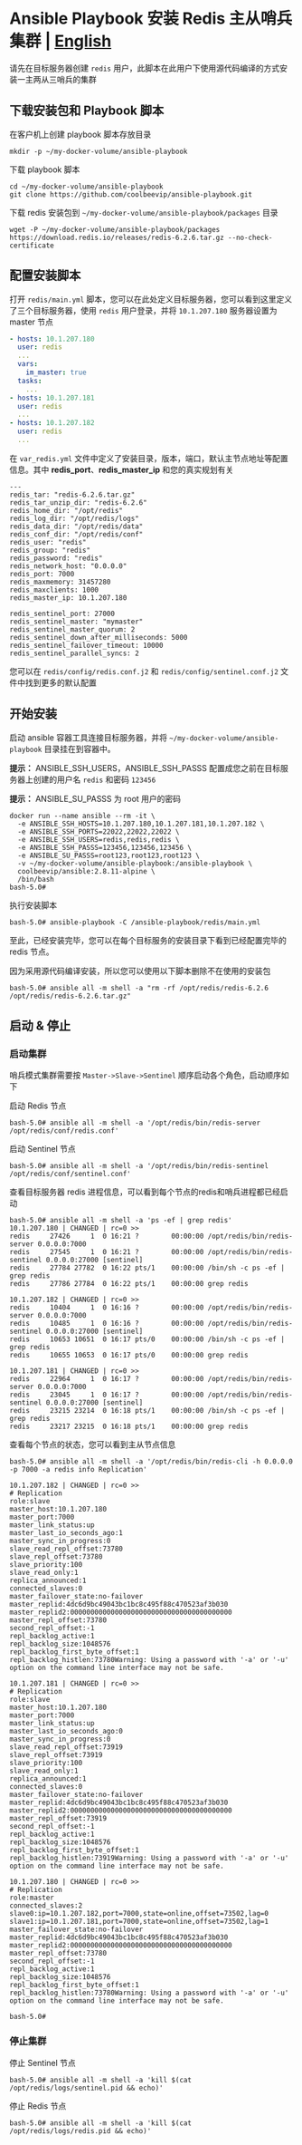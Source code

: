 # Ansible Playbook 安装 Redis 主从哨兵集群 | [English](README.md)

请先在目标服务器创建 `redis` 用户，此脚本在此用户下使用源代码编译的方式安装一主两从三哨兵的集群

## 下载安装包和 Playbook 脚本

在客户机上创建 playbook 脚本存放目录

```shell
mkdir -p ~/my-docker-volume/ansible-playbook
```

下载 playbook 脚本

```shell
cd ~/my-docker-volume/ansible-playbook
git clone https://github.com/coolbeevip/ansible-playbook.git
```

下载 redis 安装包到 `~/my-docker-volume/ansible-playbook/packages` 目录

```shell
wget -P ~/my-docker-volume/ansible-playbook/packages https://download.redis.io/releases/redis-6.2.6.tar.gz --no-check-certificate
```

## 配置安装脚本

打开 `redis/main.yml` 脚本，您可以在此处定义目标服务器，您可以看到这里定义了三个目标服务器，使用 `redis` 用户登录，并将 `10.1.207.180` 服务器设置为 master 节点

```yaml
- hosts: 10.1.207.180
  user: redis
  ...
  vars:
    im_master: true
  tasks:
    ...
- hosts: 10.1.207.181
  user: redis
  ...
- hosts: 10.1.207.182
  user: redis
  ...
```

在 `var_redis.yml` 文件中定义了安装目录，版本，端口，默认主节点地址等配置信息。其中 **redis_port**、**redis_master_ip** 和您的真实规划有关

```environment
---
redis_tar: "redis-6.2.6.tar.gz"
redis_tar_unzip_dir: "redis-6.2.6"
redis_home_dir: "/opt/redis"
redis_log_dir: "/opt/redis/logs"
redis_data_dir: "/opt/redis/data"
redis_conf_dir: "/opt/redis/conf"
redis_user: "redis"
redis_group: "redis"
redis_password: "redis"
redis_network_host: "0.0.0.0"
redis_port: 7000
redis_maxmemory: 31457280
redis_maxclients: 1000
redis_master_ip: 10.1.207.180

redis_sentinel_port: 27000
redis_sentinel_master: "mymaster"
redis_sentinel_master_quorum: 2
redis_sentinel_down_after_milliseconds: 5000
redis_sentinel_failover_timeout: 10000
redis_sentinel_parallel_syncs: 2
```

您可以在 `redis/config/redis.conf.j2` 和 `redis/config/sentinel.conf.j2` 文件中找到更多的默认配置

## 开始安装

启动 ansible 容器工具连接目标服务器，并将 `~/my-docker-volume/ansible-playbook` 目录挂在到容器中。

**提示：** ANSIBLE_SSH_USERS，ANSIBLE_SSH_PASSS 配置成您之前在目标服务器上创建的用户名 `redis` 和密码 `123456`

**提示：** ANSIBLE_SU_PASSS 为 root 用户的密码

```shell
docker run --name ansible --rm -it \
  -e ANSIBLE_SSH_HOSTS=10.1.207.180,10.1.207.181,10.1.207.182 \
  -e ANSIBLE_SSH_PORTS=22022,22022,22022 \
  -e ANSIBLE_SSH_USERS=redis,redis,redis \
  -e ANSIBLE_SSH_PASSS=123456,123456,123456 \
  -e ANSIBLE_SU_PASSS=root123,root123,root123 \
  -v ~/my-docker-volume/ansible-playbook:/ansible-playbook \
  coolbeevip/ansible:2.8.11-alpine \
  /bin/bash
bash-5.0#  
```

执行安装脚本

```shell
bash-5.0# ansible-playbook -C /ansible-playbook/redis/main.yml
```

至此，已经安装完毕，您可以在每个目标服务的安装目录下看到已经配置完毕的 redis 节点。

因为采用源代码编译安装，所以您可以使用以下脚本删除不在使用的安装包

```shell
bash-5.0# ansible all -m shell -a "rm -rf /opt/redis/redis-6.2.6 /opt/redis/redis-6.2.6.tar.gz"
```

## 启动 & 停止

### 启动集群

哨兵模式集群需要按 `Master->Slave->Sentinel` 顺序启动各个角色，启动顺序如下

启动 Redis 节点

```shell
bash-5.0# ansible all -m shell -a '/opt/redis/bin/redis-server /opt/redis/conf/redis.conf'
```

启动 Sentinel 节点

```shell
bash-5.0# ansible all -m shell -a '/opt/redis/bin/redis-sentinel /opt/redis/conf/sentinel.conf'
```

查看目标服务器 redis 进程信息，可以看到每个节点的redis和哨兵进程都已经启动

```shell
bash-5.0# ansible all -m shell -a 'ps -ef | grep redis'
10.1.207.180 | CHANGED | rc=0 >>
redis     27426     1  0 16:21 ?        00:00:00 /opt/redis/bin/redis-server 0.0.0.0:7000
redis     27545     1  0 16:21 ?        00:00:00 /opt/redis/bin/redis-sentinel 0.0.0.0:27000 [sentinel]
redis     27784 27782  0 16:22 pts/1    00:00:00 /bin/sh -c ps -ef | grep redis
redis     27786 27784  0 16:22 pts/1    00:00:00 grep redis

10.1.207.182 | CHANGED | rc=0 >>
redis     10404     1  0 16:16 ?        00:00:00 /opt/redis/bin/redis-server 0.0.0.0:7000
redis     10485     1  0 16:16 ?        00:00:00 /opt/redis/bin/redis-sentinel 0.0.0.0:27000 [sentinel]
redis     10653 10651  0 16:17 pts/0    00:00:00 /bin/sh -c ps -ef | grep redis
redis     10655 10653  0 16:17 pts/0    00:00:00 grep redis

10.1.207.181 | CHANGED | rc=0 >>
redis     22964     1  0 16:17 ?        00:00:00 /opt/redis/bin/redis-server 0.0.0.0:7000
redis     23045     1  0 16:17 ?        00:00:00 /opt/redis/bin/redis-sentinel 0.0.0.0:27000 [sentinel]
redis     23215 23214  0 16:18 pts/1    00:00:00 /bin/sh -c ps -ef | grep redis
redis     23217 23215  0 16:18 pts/1    00:00:00 grep redis
```

查看每个节点的状态，您可以看到主从节点信息

```shell
bash-5.0# ansible all -m shell -a '/opt/redis/bin/redis-cli -h 0.0.0.0 -p 7000 -a redis info Replication'

10.1.207.182 | CHANGED | rc=0 >>
# Replication
role:slave
master_host:10.1.207.180
master_port:7000
master_link_status:up
master_last_io_seconds_ago:1
master_sync_in_progress:0
slave_read_repl_offset:73780
slave_repl_offset:73780
slave_priority:100
slave_read_only:1
replica_announced:1
connected_slaves:0
master_failover_state:no-failover
master_replid:4dc6d9bc49043bc1bc8c495f88c470523af3b030
master_replid2:0000000000000000000000000000000000000000
master_repl_offset:73780
second_repl_offset:-1
repl_backlog_active:1
repl_backlog_size:1048576
repl_backlog_first_byte_offset:1
repl_backlog_histlen:73780Warning: Using a password with '-a' or '-u' option on the command line interface may not be safe.

10.1.207.181 | CHANGED | rc=0 >>
# Replication
role:slave
master_host:10.1.207.180
master_port:7000
master_link_status:up
master_last_io_seconds_ago:0
master_sync_in_progress:0
slave_read_repl_offset:73919
slave_repl_offset:73919
slave_priority:100
slave_read_only:1
replica_announced:1
connected_slaves:0
master_failover_state:no-failover
master_replid:4dc6d9bc49043bc1bc8c495f88c470523af3b030
master_replid2:0000000000000000000000000000000000000000
master_repl_offset:73919
second_repl_offset:-1
repl_backlog_active:1
repl_backlog_size:1048576
repl_backlog_first_byte_offset:1
repl_backlog_histlen:73919Warning: Using a password with '-a' or '-u' option on the command line interface may not be safe.

10.1.207.180 | CHANGED | rc=0 >>
# Replication
role:master
connected_slaves:2
slave0:ip=10.1.207.182,port=7000,state=online,offset=73502,lag=0
slave1:ip=10.1.207.181,port=7000,state=online,offset=73502,lag=1
master_failover_state:no-failover
master_replid:4dc6d9bc49043bc1bc8c495f88c470523af3b030
master_replid2:0000000000000000000000000000000000000000
master_repl_offset:73780
second_repl_offset:-1
repl_backlog_active:1
repl_backlog_size:1048576
repl_backlog_first_byte_offset:1
repl_backlog_histlen:73780Warning: Using a password with '-a' or '-u' option on the command line interface may not be safe.

bash-5.0#
```

### 停止集群

停止 Sentinel 节点

```shell
bash-5.0# ansible all -m shell -a 'kill $(cat /opt/redis/logs/sentinel.pid && echo)'
```

停止 Redis 节点

```shell
bash-5.0# ansible all -m shell -a 'kill $(cat /opt/redis/logs/redis.pid && echo)'
```
